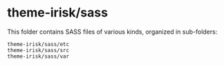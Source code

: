 # theme-irisk/sass

This folder contains SASS files of various kinds, organized in sub-folders:

    theme-irisk/sass/etc
    theme-irisk/sass/src
    theme-irisk/sass/var
